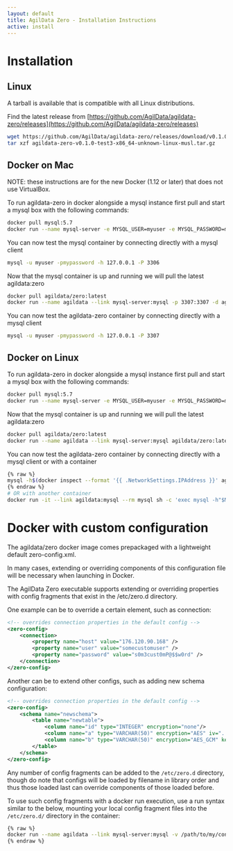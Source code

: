 ```yaml
---
layout: default
title: AgilData Zero - Installation Instructions
active: install
---
```


# Installation

## Linux

A tarball is available that is compatible with all Linux distributions.

Find the latest release from [https://github.com/AgilData/agildata-zero/releases](https://github.com/AgilData/agildata-zero/releases)

``` bash
wget https://github.com/AgilData/agildata-zero/releases/download/v0.1.0-test3/agildata-zero-v0.1.0-test3-x86_64-unknown-linux-musl.tar.gz
tar xzf agildata-zero-v0.1.0-test3-x86_64-unknown-linux-musl.tar.gz
```

## Docker on Mac

NOTE: these instructions are for the new Docker (1.12 or later) that does not use VirtualBox.

To run agildata-zero in docker alongside a mysql instance first pull and start a mysql box with the following commands:

``` bash
docker pull mysql:5.7
docker run --name mysql-server -e MYSQL_USER=myuser -e MYSQL_PASSWORD=mypassword -e MYSQL_DATABASE=zero -e MYSQL_ROOT_PASSWORD=password -p 3306:3306 -d mysql:5.7
```

You can now test the mysql container by connecting directly with a mysql client

```bash
mysql -u myuser -pmypassword -h 127.0.0.1 -P 3306
```

Now that the mysql container is up and running we will pull the latest agildata:zero

``` bash
docker pull agildata/zero:latest
docker run --name agildata --link mysql-server:mysql -p 3307:3307 -d agildata/zero:latest
```

You can now test the agildata-zero container by connecting directly with a mysql client

```bash
mysql -u myuser -pmypassword -h 127.0.0.1 -P 3307
```

## Docker on Linux

To run agildata-zero in docker alongside a mysql instance first pull and start a mysql box with the following commands:

``` bash
docker pull mysql:5.7
docker run --name mysql-server -e MYSQL_USER=myuser -e MYSQL_PASSWORD=mypassword -e MYSQL_DATABASE=zero -e MYSQL_ROOT_PASSWORD=password -d mysql:5.7
```

Now that the mysql container is up and running we will pull the latest agildata:zero

``` bash
docker pull agildata/zero:latest
docker run --name agildata --link mysql-server:mysql agildata/zero:latest
```

You can now test the agildata-zero container by connecting directly with a mysql client or with a container

```bash
{% raw %}
mysql -h$(docker inspect --format '{{ .NetworkSettings.IPAddress }}' agildata) -P 3307 -u myuser -pmypassword
{% endraw %}
# OR with another container
docker run -it --link agildata:mysql --rm mysql sh -c 'exec mysql -h"$MYSQL_PORT_3307_TCP_ADDR" -P"$MYSQL_PORT_3307_TCP_PORT" -umyuser -pmypassword'
```

# Docker with custom configuration
The agildata/zero docker image comes prepackaged with a lightweight default zero-config.xml. 

In many cases, extending or overriding components of this configuration file will be necessary when launching in Docker. 

The AgilData Zero executable supports extending or overriding properties with config fragments that exist in the /etc/zero.d directory. 

One example can be to override a certain element, such as connection:

```xml
<!-- overrides connection properties in the default config -->
<zero-config>
    <connection>
        <property name="host" value="176.120.90.168" />
        <property name="user" value="somecustomuser" />
        <property name="password" value="s0m3cust0mP@$$w0rd" />
    </connection>
</zero-config>
```

Another can be to extend other configs, such as adding new schema configuration:

```xml
<!-- overrides connection properties in the default config -->
<zero-config>
    <schema name="newschema">
        <table name="newtable">
            <column name="id" type="INTEGER" encryption="none"/>
            <column name="a" type="VARCHAR(50)" encryption="AES" iv="..." key="..."/>
            <column name="b" type="VARCHAR(50)" encryption="AES_GCM" key="..."/>
        </table>
    </schema>
</zero-config>
```

Any number of config fragments can be added to the `/etc/zero.d` directory, though do note that configs will be loaded by filename in library order and thus those loaded last can override components of those loaded before.

To use such config fragments with a docker run execution, use a run syntax similar to the below, mounting your local config fragment files into the `/etc/zero.d/` directory in the container:

```bash
{% raw %}
docker run --name agildata --link mysql-server:mysql -v /path/to/my/configs:/etc/zero.d agildata/zero:latest
{% endraw %}
```